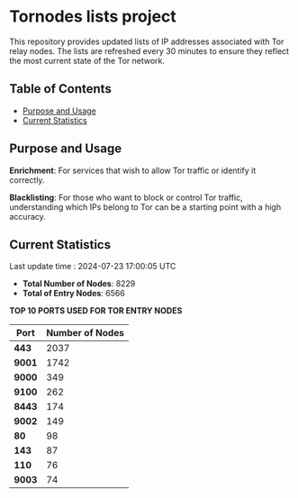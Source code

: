 # Tornodes lists project

This repository provides updated lists of IP addresses associated with Tor relay nodes. The lists are refreshed every 30 minutes to ensure they reflect the most current state of the Tor network.

## Table of Contents

- [Purpose and Usage](#purpose-and-usage)
- [Current Statistics](#current-statistics)


## Purpose and Usage

**Enrichment**: For services that wish to allow Tor traffic or identify it correctly.

**Blacklisting**: For those who want to block or control Tor traffic, understanding which IPs belong to Tor can be a starting point with a high accuracy.

## Current Statistics

Last update time : 2024-07-23 17:00:05 UTC

- **Total Number of Nodes**: 8229
- **Total of Entry Nodes**: 6566

**TOP 10 PORTS USED FOR TOR ENTRY NODES**

| **Port** | **Number of Nodes** |
|------|-----------------|
| **443**   | 2037  |
| **9001**   | 1742  |
| **9000**   | 349  |
| **9100**   | 262  |
| **8443**   | 174  |
| **9002**   | 149  |
| **80**   | 98  |
| **143**   | 87  |
| **110**   | 76  |
| **9003**   | 74  |

